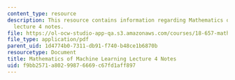 ```yaml
---
content_type: resource
description: This resource contains information regarding Mathematics of machine learning
  lecture 4 notes.
file: https://ol-ocw-studio-app-qa.s3.amazonaws.com/courses/18-657-mathematics-of-machine-learning-fall-2015/f9bb2571a80299876669c67fd1aff897_MIT18_657F15_L4.pdf
file_type: application/pdf
parent_uid: 1d4774b0-7311-db91-f740-b48ce1b6870b
resourcetype: Document
title: Mathematics of Machine Learning Lecture 4 Notes
uid: f9bb2571-a802-9987-6669-c67fd1aff897
---
```

